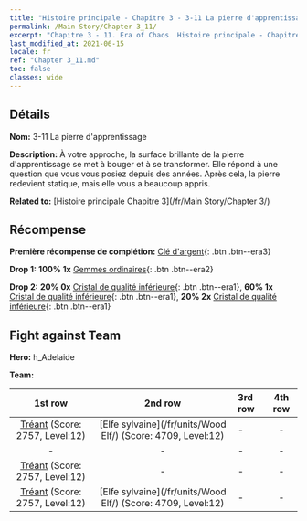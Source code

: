 ```yaml
---
title: "Histoire principale - Chapitre 3 - 3-11 La pierre d'apprentissage"
permalink: /Main Story/Chapter 3_11/
excerpt: "Chapitre 3 - 11. Era of Chaos  Histoire principale - Chapitre 3_11. 3-11 La pierre d'apprentissage"
last_modified_at: 2021-06-15
locale: fr
ref: "Chapter 3_11.md"
toc: false
classes: wide
---
```


## Détails

 **Nom:** 3-11 La pierre d'apprentissage

 **Description:** À votre approche, la surface brillante de la pierre d'apprentissage se met à bouger et à se transformer. Elle répond à une question que vous vous posiez depuis des années. Après cela, la pierre redevient statique, mais elle vous a beaucoup appris.

 **Related to:** [Histoire principale Chapitre 3](/fr/Main Story/Chapter 3/)

## Récompense

 **Première récompense de complétion:** [Clé d'argent](/ItemsFR/con_693/){: .btn .btn--era3}

 **Drop 1:** **100% 1x** [Gemmes ordinaires](/ItemsFR/mat_10/){: .btn .btn--era2}

 **Drop 2:** **20% 0x** [Cristal de qualité inférieure](/ItemsFR/mat_5/){: .btn .btn--era1}, **60% 1x** [Cristal de qualité inférieure](/ItemsFR/mat_5/){: .btn .btn--era1}, **20% 2x** [Cristal de qualité inférieure](/ItemsFR/mat_5/){: .btn .btn--era1}


## Fight against Team
 **Hero:** h_Adelaide

 **Team:**


  | 1st row | 2nd row | 3rd row | 4th row |
  |:----:|:----:|:----|:----:|
  | [Tréant](/fr/units/Treant/) (Score: 2757, Level:12)  | [Elfe sylvaine](/fr/units/Wood Elf/) (Score: 4709, Level:12)  | - | - |
  | - | - | - | - |
  | [Tréant](/fr/units/Treant/) (Score: 2757, Level:12)  | - | - | - |
  | [Tréant](/fr/units/Treant/) (Score: 2757, Level:12)  | [Elfe sylvaine](/fr/units/Wood Elf/) (Score: 4709, Level:12)  | - | - |


